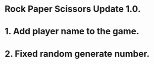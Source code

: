 # Rock Paper Scissors Update 1.0.
# 1. Add player name to the game.
# 2. Fixed random generate number.

